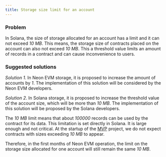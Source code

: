 ```yaml
---
title: Storage size limit for an account
---
```


### Problem
In Solana, the size of storage allocated for an account has a limit and it can not exceed *10 MB*. This means, the storage size of contracts placed on the account can also not exceed *10 MB*. This a threshold value limits an amount of records in a contract and can cause inconvenience to users.

### Suggested solutions
*Solution 1*. In Neon EVM storage, it is proposed to increase the amount of accounts by *1*. The implementation of this solution will be considered by the Neon EVM developers.

*Solution 2*. In Solana storage, it is proposed to increase the threshold value of the account size, which will be more than *10 MB*. The implementation of this solution will be proposed by the Solana developers.

The *10 MB* limit means that about *100000* records can be used by the contract for its data. This limitation is set directly in Solana. It is large enough and not critical. At the startup of the [MVP](about/terminology.md#minimum-viable-product-mvp) project, we do not expect contracts with sizes exceeding *10 MB* to appear.

Therefore, in the first months of Neon EVM operation, the limit on the storage size allocated for one account will still remain the same *10 MB*.
